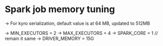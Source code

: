 # Spark job memory tuning

-> For kyro serialization, default value is at 64 MB, updated to 512MB

-> MIN_EXECUTORS = 2
-> MAX_EXECUTORS = 4
-> SPARK_CORE = 1  // remain it same
-> DRIVER_MEMORY = 15G
